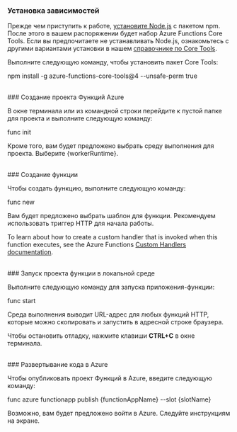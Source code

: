 ### <a name="install-dependencies"></a>Установка зависимостей

Прежде чем приступить к работе, <a href="https://go.microsoft.com/fwlink/?linkid=2016195" target="_blank">установите Node.js</a> с пакетом npm. После этого в вашем распоряжении будет набор Azure Functions Core Tools. Если вы предпочитаете не устанавливать Node.js, ознакомьтесь с другими вариантами установки в нашем <a href="https://go.microsoft.com/fwlink/?linkid=2016192" target="_blank">справочнике по Core Tools</a>.

Выполните следующую команду, чтобы установить пакет Core Tools:

<MarkdownHighlighter>npm install -g azure-functions-core-tools@4 --unsafe-perm true</MarkdownHighlighter>

<br/>
### <a name="create-an-azure-functions-project"></a>Создание проекта Функций Azure

В окне терминала или из командной строки перейдите к пустой папке для проекта и выполните следующую команду:

<MarkdownHighlighter>func init</MarkdownHighlighter>

Кроме того, вам будет предложено выбрать среду выполнения для проекта. Выберите {workerRuntime}.

<br/>
### <a name="create-a-function"></a>Создание функции

Чтобы создать функцию, выполните следующую команду:

<MarkdownHighlighter>func new</MarkdownHighlighter>

Вам будет предложено выбрать шаблон для функции. Рекомендуем использовать триггер HTTP для начала работы.

<StackInstructions customStack={true}>To learn about how to create a custom handler that is invoked when this function executes, see the Azure Functions <a href="https://go.microsoft.com/fwlink/?linkid=2138621" target="_blank">Custom Handlers documentation</a>.</StackInstructions>

<br/>
### <a name="run-your-function-project-locally"></a>Запуск проекта функции в локальной среде

Выполните следующую команду для запуска приложения-функции:

<MarkdownHighlighter>func start</MarkdownHighlighter>

Среда выполнения выводит URL-адрес для любых функций HTTP, которые можно скопировать и запустить в адресной строке браузера.

Чтобы остановить отладку, нажмите клавиши **CTRL+C** в окне терминала.

<br/>
### <a name="deploy-your-code-to-azure"></a>Развертывание кода в Azure

Чтобы опубликовать проект Функций в Azure, введите следующую команду:

<MarkdownHighlighter>func azure functionapp publish {functionAppName} <SlotComponent>--slot {slotName}</SlotComponent></MarkdownHighlighter>

Возможно, вам будет предложено войти в Azure. Следуйте инструкциям на экране.

